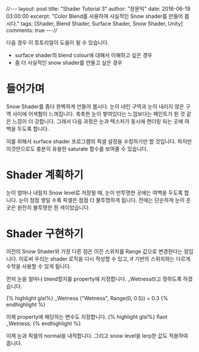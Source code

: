 //---
layout: post
title: "Shader Tutorial 3"
author: "장문익"
date: 2016-06-19 03:00:00
excerpt: "Color Blend를 사용하여 사실적인 Snow shader를 만들어 봅시다."
tags: [Shader, Blend Shader, Surface Shader, Snow Shader, Unity]
comments: true
---//

다음 경우 이 튜토리얼이 도움이 될 수 있습니다.
* surface shader의 blend colour에 대해서 이해하고 싶은 경우
* 좀 더 사실적인 snow shader를 만들고 싶은 경우

# 들어가며

Snow Shader를 좀더 완벽하게 만들어 봅시다. 눈이 내린 구역과 눈이 내리지 않은 구역 사이에 어색함이 느껴집니다. 축축한 눈이 쌓여있다는 느낌보다는 페인트가 튄 것 같은 느낌이 더 강합니다. 그래서 다음 과정은 눈과 텍스처가 동시에 랜더링 되는 곳에 여백을 두도록 합니다.

이를 위해서 surface shader 프로그램의 픽셀 설정을 수정하기만 할 것입니다. 하지만 이것만으로도 충분히 유용한 saturate 함수를 보여줄 수 있습니다.

# Shader 계획하기

눈이 얼마나 내릴지 Snow level로 저장될 때, 눈이 반투명한 곳에는 여백을 두도록 합니다. 눈이 점점 쌓일 수록 픽셀은 점점 더 불투명하게 됩니다. 전에는 단순하게 눈이 온 곳은 완전히 불투명한 흰 색이었습니다.

# Shader 구현하기

이전의 Snow Shader와 가장 다른 점은 이진 스위치를 Range 값으로 변경한다는 점입니다. 이로써 우리는 shader 로직을 다시 작성할 수 있고, if 기반의 스위치와는 다르게 수학을 사용할 수 있게 됩니다.

먼저 눈을 얼마나 blend할지를 property에 지정합니다. _Wetness라고 정하도록 하겠습니다.

{% highlight glsl%}
_Wetness ("Wetness", Range(0, 0.5)) = 0.3
{% endhighlight %}

이제 property에 해당하는 변수도 지정합니다.
{% highlight glsl%}
flaot _Wetness;
{% endhighlight %}

이제 눈과 픽셀의 normal을 내적합니다. 그리고 snow level을 lerp한 값도 적용하여 줍니다. 



    